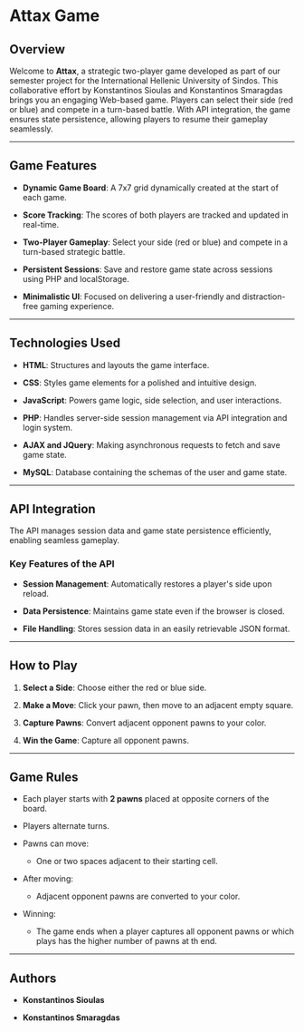 # Attax Game 

 

## Overview 

Welcome to **Attax**, a strategic two-player game developed as part of our semester project for the International Hellenic University of Sindos. This collaborative effort by Konstantinos Sioulas and Konstantinos Smaragdas brings you an engaging Web-based game. Players can select their side (red or blue) and compete in a turn-based battle. With  API integration, the game ensures state persistence, allowing players to resume their gameplay seamlessly. 

 

--- 

 

## Game Features 

- **Dynamic Game Board**: A 7x7 grid dynamically created at the start of each game. 

- **Score Tracking**: The scores of both players are tracked and updated in real-time. 

- **Two-Player Gameplay**: Select your side (red or blue) and compete in a turn-based strategic battle. 

- **Persistent Sessions**: Save and restore game state across sessions using PHP and localStorage. 

- **Minimalistic UI**: Focused on delivering a user-friendly and distraction-free gaming experience. 

 

--- 

 

## Technologies Used 

- **HTML**: Structures and layouts the game interface. 

- **CSS**: Styles game elements for a polished and intuitive design. 

- **JavaScript**: Powers game logic, side selection, and user interactions. 

- **PHP**: Handles server-side session management via API integration and login system. 

- **AJAX and JQuery**: Making asynchronous requests to fetch and save game state.

- **MySQL**: Database containing the schemas of the user and game state.



--- 

 

## API Integration 

The API manages session data and game state persistence efficiently, enabling seamless gameplay. 

 

### Key Features of the API 

- **Session Management**: Automatically restores a player's side upon reload. 

- **Data Persistence**: Maintains game state even if the browser is closed. 

- **File Handling**: Stores session data in an easily retrievable JSON format. 

 

--- 

 

## How to Play 

1. **Select a Side**: Choose either the red or blue side. 

2. **Make a Move**: Click your pawn, then move to an adjacent empty square. 

3. **Capture Pawns**: Convert adjacent opponent pawns to your color. 

4. **Win the Game**: Capture all opponent pawns. 

 

--- 

 

## Game Rules 

- Each player starts with **2 pawns** placed at opposite corners of the board. 

- Players alternate turns. 

- Pawns can move: 

  - One or two spaces adjacent to their starting cell. 

- After moving: 

  - Adjacent opponent pawns are converted to your color. 

- Winning: 

  - The game ends when a player captures all opponent pawns or which plays has the higher number of pawns at th end.  

 

--- 

 

## Authors 

- **Konstantinos Sioulas**   

- **Konstantinos Smaragdas** 

 
